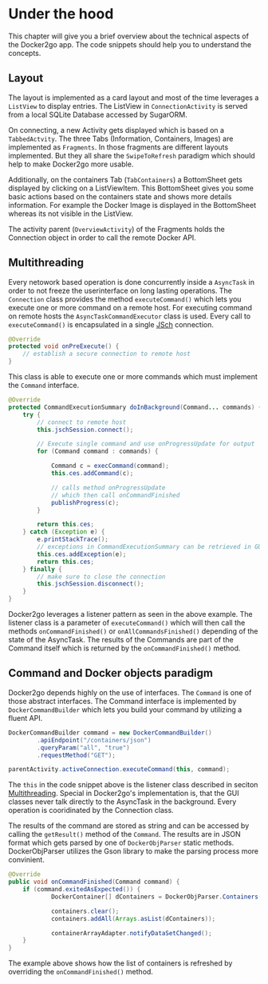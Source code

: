 # Under the hood
This chapter will give you a brief overview about the technical aspects of the Docker2go app.
The code snippets should help you to understand the concepts.

## Layout
The layout is implemented as a card layout and most of the time leverages a `ListView` to display entries.
The ListView in `ConnectionActivity` is served from a local SQLite Database accessed by SugarORM.

On connecting, a new Activity gets displayed which is based on a `TabbedActvity`.
The three Tabs (Information, Containers, Images) are implemented as `Fragments`.
In those fragments are different layouts implemented.
But they all share the `SwipeToRefresh` paradigm which should help to make Docker2go more usable.

Additionally, on the containers Tab (`TabContainers`) a BottomSheet gets displayed by clicking on a ListViewItem.
This BottomSheet gives you some basic actions based on the containers state and shows more details information.
For example the Docker Image is displayed in the BottomSheet whereas its not visible in the ListView.  

The activity parent (`OverviewActivity`) of the Fragments holds the Connection object in order to call the remote Docker API.

## Multithreading
Every netowork based operation is done concurrently inside a `AsyncTask` in order to not freeze the userinterface on long lasting operations.
The `Connection` class provides the method `executeCommand()` which lets you execute one or more command on a remote host.
For executing command on remote hosts the `AsyncTaskCommandExecutor` class is used.
Every call to `executeCommand()` is encapsulated in a single [JSch](index.md#third-party-libraries) connection.

```java
@Override
protected void onPreExecute() {
    // establish a secure connection to remote host
}
```

This class is able to execute one or more commands which must implement the `Command` interface.

```java
@Override
protected CommandExecutionSummary doInBackground(Command... commands) {
    try {
        // connect to remote host
        this.jschSession.connect();

        // Execute single command and use onProgressUpdate for output
        for (Command command : commands) {

            Command c = execCommand(command);
            this.ces.addCommand(c);

            // calls method onProgressUpdate
            // which then call onCommandFinished
            publishProgress(c);
        }

        return this.ces;
    } catch (Exception e) {
        e.printStackTrace();
        // exceptions in CommandExecutionSummary can be retrieved in GUI classes
        this.ces.addException(e);
        return this.ces;
    } finally {
        // make sure to close the connection
        this.jschSession.disconnect();
    }
}
```

Docker2go leverages a listener pattern as seen in the above example.
The listener class is a parameter of `executeCommand()` which will then call the methods `onCommandFinished()`
or `onAllCommandsFinished()` depending of the state of the AsyncTask.
The results of the Commands are part of the Command itself which is returned by the `onCommandFinished()` method.

## Command and Docker objects paradigm
Docker2go depends highly on the use of interfaces.
The `Command` is one of those abstract interfaces.
The Command interface is implemented by `DockerCommandBuilder` which lets you build your command
by utilizing a fluent API.

```java
DockerCommandBuilder command = new DockerCommandBuilder()
        .apiEndpoint("/containers/json")
        .queryParam("all", "true")
        .requestMethod("GET");

parentActivity.activeConnection.executeCommand(this, command); 
```

The `this` in the code snippet above is the listener class described in seciton [Multithreading](#multithreading).
Special in Docker2go's implementation is, that the GUI classes never talk directly to the AsyncTask
in the background. Every operation is cooridinated by the Connection class.

The results of the command are stored as string and can be accessed by calling the `getResult()` method of the `Command`.
The results are in JSON format which gets parsed by one of `DockerObjParser` static methods.
DockerObjParser utilizes the Gson library to make the parsing process more convinient.

```java
@Override
public void onCommandFinished(Command command) {
    if (command.exitedAsExpected()) {
            DockerContainer[] dContainers = DockerObjParser.Containers(command.getResult());

            containers.clear();
            containers.addAll(Arrays.asList(dContainers));

            containerArrayAdapter.notifyDataSetChanged();
    }
}
```

The example above shows how the list of containers is refreshed by overriding the `onCommandFinished()` method.
